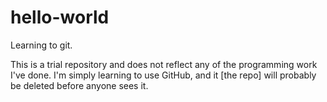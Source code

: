 # hello-world
Learning to git.

This is a trial repository and does not reflect any of the programming work I've done.
I'm simply learning to use GitHub, and it [the repo] will probably be deleted before anyone sees it.
